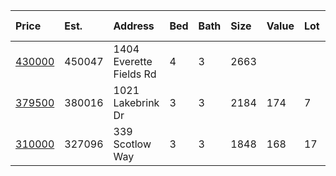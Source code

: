 | Price                                                                                          | Est.   | Address                 | Bed | Bath | Size | Value | Lot | Lot Unit  | Year | HOA | Open |
| :--------------------------------------------------------------------------------------------- | :----- | :---------------------- | :-- | :--- | :--- | :---- | :-- | :-------- | :--- | :-- | :--- |
| [430000](https://www.movoto.com/home/1404-everette-fields-rd-morrisville-nc-27560-413_2333392) | 450047 | 1404 Everette Fields Rd | 4   | 3    | 2663 |       |     |           |      |     |      |
| [379500](https://www.movoto.com/home/1021-lakebrink-dr-morrisville-nc-27560-413_2336062)       | 380016 | 1021 Lakebrink Dr       | 3   | 3    | 2184 | 174   | 7   | 3049 Sqft | 2018 | 108 |      |
| [310000](https://www.movoto.com/home/339-scotlow-way-morrisville-nc-27560-413_2333803)         | 327096 | 339 Scotlow Way         | 3   | 3    | 1848 | 168   | 17  | 2614 Sqft | 2012 | 109 |      |